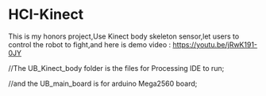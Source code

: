 # HCI-Kinect
This is my honors project,Use Kinect body skeleton sensor,let users to control the robot to fight,and here is demo video : https://youtu.be/jRwK191-0JY

//The UB_Kinect_body folder is the files for Processing IDE to run;

//and the UB_main_board is for arduino Mega2560 board;


